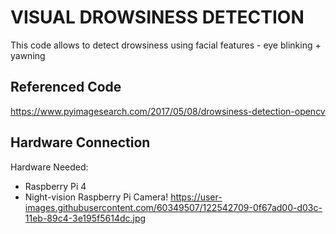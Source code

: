 # VISUAL DROWSINESS DETECTION
This code allows to detect drowsiness using facial features - eye blinking + yawning

## Referenced Code
https://www.pyimagesearch.com/2017/05/08/drowsiness-detection-opencv

## Hardware Connection
Hardware Needed: 
- Raspberry Pi 4
- Night-vision Raspberry Pi Camera!
https://user-images.githubusercontent.com/60349507/122542709-0f67ad00-d03c-11eb-89c4-3e195f5614dc.jpg
